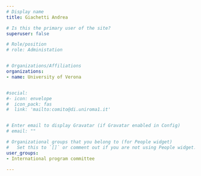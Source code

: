 ```yaml
---
# Display name
title: Giachetti Andrea

# Is this the primary user of the site?
superuser: false

# Role/position
# role: Administation


# Organizations/Affiliations
organizations:
- name: University of Verona


#social:
#- icon: envelope
#  icon_pack: fas
#  link: 'mailto:comito@di.uniroma1.it'


# Enter email to display Gravatar (if Gravatar enabled in Config)
# email: ""

# Organizational groups that you belong to (for People widget)
#   Set this to `[]` or comment out if you are not using People widget.
user_groups:
- International program committee

---
```

